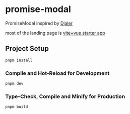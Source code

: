 # promise-modal

PromiseModal inspired by [Djaler](https://github.com/djaler)

most of the landing page is [vite+vue starter app](https://github.com/vuejs/create-vue#create-vue)

## Project Setup

```sh
pnpm install
```

### Compile and Hot-Reload for Development

```sh
pnpm dev
```

### Type-Check, Compile and Minify for Production

```sh
pnpm build
```
